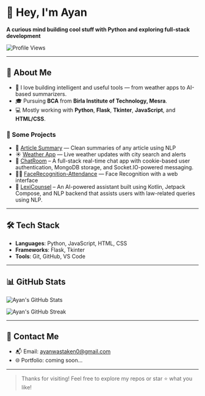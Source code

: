 # 👋 Hey, I'm Ayan

**A curious mind building cool stuff with Python and exploring full-stack development**

![Profile Views](https://komarev.com/ghpvc/?username=ayannotfound&style=flat-square)

---

## 🚀 About Me

- 🧠 I love building intelligent and useful tools — from weather apps to AI-based summarizers.
- 🎓 Pursuing **BCA** from **Birla Institute of Technology, Mesra**.
- 💻 Mostly working with **Python**, **Flask**, **Tkinter**, **JavaScript**, and **HTML/CSS**.

### 🧪 Some Projects

- 🔎 [Article Summary](https://github.com/ayannotfound/Article-Summary) — Clean summaries of any article using NLP  
- ☀️ [Weather App](https://github.com/ayannotfound/Weather) — Live weather updates with city search and alerts
- 💬 [ChatRoom](https://github.com/ayannotfound/ChatRoom) – A full-stack real-time chat app with cookie-based user authentication, MongoDB storage, and Socket.IO-powered messaging.
- 🧑‍💻 [FaceRecognition-Attendance](https://github.com/ayannotfound/FaceRecognition-Attendance) — Face Recognition with a web interface
- 🧠 [LexiCounsel](https://github.com/ayannotfound/LexiCounsel) – An AI-powered assistant built using Kotlin, Jetpack Compose, and NLP backend that assists users with law-related queries using NLP.

---

## 🛠 Tech Stack

- **Languages**: Python, JavaScript, HTML, CSS
- **Frameworks**: Flask, Tkinter
- **Tools**: Git, GitHub, VS Code

---

## 📊 GitHub Stats

![Ayan's GitHub Stats](https://github-readme-stats.vercel.app/api?username=ayannotfound&show_icons=true&theme=tokyonight)

![Ayan's GitHub Streak](https://github-readme-streak-stats-eight.vercel.app/?user=ayannotfound&theme=tokyonight)

---

## 🔗 Contact Me

- 📬 Email: ayanwastaken0@gmail.com  
- 🌐 Portfolio: coming soon...

---

> Thanks for visiting! Feel free to explore my repos or star ⭐ what you like!
